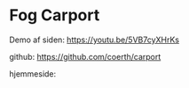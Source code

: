 # Fog Carport
Demo af siden:
https://youtu.be/5VB7cyXHrKs

github:
https://github.com/coerth/carport

hjemmeside:
